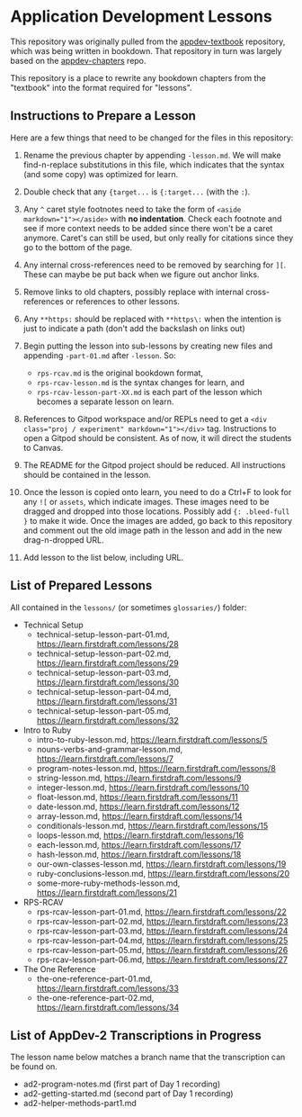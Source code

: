 # Application Development Lessons

This repository was originally pulled from the [appdev-textbook](https://github.com/firstdraft/appdev-textbook) repository, which was being written in bookdown. That repository in turn was largely based on the [appdev-chapters](https://github.com/firstdraft/appdev-chapters) repo. 

This repository is a place to rewrite any bookdown chapters from the "textbook" into the format required for "lessons".

## Instructions to Prepare a Lesson

Here are a few things that need to be changed for the files in this repository:

 1. Rename the previous chapter by appending `-lesson.md`. We will make find-n-replace substitutions in this file, which indicates that the syntax (and some copy) was optimized for learn.

 1. Double check that any `{target...` is `{:target...` (with the `:`).

 1. Any `^` caret style footnotes need to take the form of `<aside markdown="1"></aside>` with **no indentation**. Check each footnote and see if more context needs to be added since there won't be a caret anymore. Caret's can still be used, but only really for citations since they go to the bottom of the page.

 1. Any internal cross-references need to be removed by searching for `][`. These can maybe be put back when we figure out anchor links.

 1. Remove links to old chapters, possibly replace with internal cross-references or references to other lessons.

 1. Any `**https:` should be replaced with `**https\:` when the intention is just to indicate a path (don't add the backslash on links out)

 1. Begin putting the lesson into sub-lessons by creating new files and appending `-part-01.md` after `-lesson`. So: 
    - `rps-rcav.md` is the original bookdown format, 
    - `rps-rcav-lesson.md` is the syntax changes for learn, and 
    - `rps-rcav-lesson-part-XX.md` is each part of the lesson which becomes a separate lesson on learn.

 1. References to Gitpod workspace and/or REPLs need to get a `<div class="proj / experiment" markdown="1"></div>` tag. Instructions to open a Gitpod should be consistent. As of now, it will direct the students to Canvas.

 1. The README for the Gitpod project should be reduced. All instructions should be contained in the lesson.

 1. Once the lesson is copied onto learn, you need to do a Ctrl+F to look for any `![` or `assets`, which indicate images. These images need to be dragged and dropped into those locations. Possibly add `{: .bleed-full }` to make it wide. Once the images are added, go back to this repository and comment out the old image path in the lesson and add in the new drag-n-dropped URL.

 1. Add lesson to the list below, including URL.

## List of Prepared Lessons

All contained in the `lessons/` (or sometimes `glossaries/`) folder:

  - Technical Setup
    - technical-setup-lesson-part-01.md, https://learn.firstdraft.com/lessons/28
    - technical-setup-lesson-part-02.md, https://learn.firstdraft.com/lessons/29
    - technical-setup-lesson-part-03.md, https://learn.firstdraft.com/lessons/30
    - technical-setup-lesson-part-04.md, https://learn.firstdraft.com/lessons/31
    - technical-setup-lesson-part-05.md, https://learn.firstdraft.com/lessons/32
  - Intro to Ruby
    - intro-to-ruby-lesson.md, https://learn.firstdraft.com/lessons/5
    - nouns-verbs-and-grammar-lesson.md, https://learn.firstdraft.com/lessons/7
    - program-notes-lesson.md, https://learn.firstdraft.com/lessons/8
    - string-lesson.md, https://learn.firstdraft.com/lessons/9
    - integer-lesson.md, https://learn.firstdraft.com/lessons/10
    - float-lesson.md, https://learn.firstdraft.com/lessons/11
    - date-lesson.md, https://learn.firstdraft.com/lessons/12
    - array-lesson.md, https://learn.firstdraft.com/lessons/14
    - conditionals-lesson.md, https://learn.firstdraft.com/lessons/15
    - loops-lesson.md, https://learn.firstdraft.com/lessons/16
    - each-lesson.md, https://learn.firstdraft.com/lessons/17
    - hash-lesson.md, https://learn.firstdraft.com/lessons/18
    - our-own-classes-lesson.md, https://learn.firstdraft.com/lessons/19
    - ruby-conclusions-lesson.md, https://learn.firstdraft.com/lessons/20
    - some-more-ruby-methods-lesson.md, https://learn.firstdraft.com/lessons/21
  - RPS-RCAV
    - rps-rcav-lesson-part-01.md, https://learn.firstdraft.com/lessons/22
    - rps-rcav-lesson-part-02.md, https://learn.firstdraft.com/lessons/23
    - rps-rcav-lesson-part-03.md, https://learn.firstdraft.com/lessons/24
    - rps-rcav-lesson-part-04.md, https://learn.firstdraft.com/lessons/25
    - rps-rcav-lesson-part-05.md, https://learn.firstdraft.com/lessons/26
    - rps-rcav-lesson-part-06.md, https://learn.firstdraft.com/lessons/27
  - The One Reference
    - the-one-reference-part-01.md, https://learn.firstdraft.com/lessons/33
    - the-one-reference-part-02.md, https://learn.firstdraft.com/lessons/34

## List of AppDev-2 Transcriptions in Progress

The lesson name below matches a branch name that the transcription can be found on.

 - ad2-program-notes.md (first part of Day 1 recording)
 - ad2-getting-started.md (second part of Day 1 recording)
 - ad2-helper-methods-part1.md